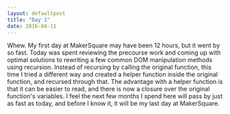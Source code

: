 ```yaml
---
layout: defaultpost
title: "Day 1"
date: 2016-04-11
---
```


Whew. My first day at MakerSquare may have been 12 hours, but it went by so fast. Today was spent reviewing the precourse work and coming up with optimal solutions to rewriting a few common DOM manipulation methods using recursion. Instead of recursing by calling the original function, this time I tried a different way and created a helper function inside the original function, and recursed through that. The advantage with a helper function is that it can be easier to read, and there is now a closure over the original function's variables. I feel the next few months I spend here will pass by just as fast as today, and before I know it, it will be my last day at MakerSquare.